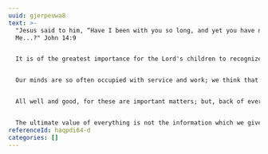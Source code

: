 ```yaml
---
uuid: gjerpeuwa8
text: >-
  "Jesus said to him, “Have I been with you so long, and yet you have not known
  Me...?" John 14:9


  It is of the greatest importance for the Lord's children to recognize fully that, above all other things, His object is that they should know Him. This is the all-governing end of all His dealings with us. This is the greatest of all our needs.


  Our minds are so often occupied with service and work; we think that doing things for the Lord is the chief object of life. We are concerned about our lifework, or ministry. We think of equipment for it in terms of study and knowledge of things. Soul-winning, or teaching believers, or setting people to work, are so much in the foreground. Bible study and knowledge of the Scriptures, with efficiency in the matter of leading in Christian service as the end in view, are the matters of pressing importance with all.


  All well and good, for these are important matters; but, back of everything that the Lord is more concerned about our knowing Him than about anything else. It is very possible to have a wonderful grasp on the Scriptures, a comprehensive and intimate familiarity with doctrine; to stand for cardinal verities of the faith; to be an unceasing worker in Christian service; to have a great devotion of the salvation of men, and yet, alas, to have a very inadequate and limited personal knowledge of God within. So often the Lord has to take away our work that we may discover Him. 


  The ultimate value of everything is not the information which we give, not the amount of work that we do, not the measure of truth that we possess, but just the fact that we know the Lord in a deep and mighty way. This is the on thing that will remain when all else passes.
referenceId: haqpdi64-d
categories: []
---
```

